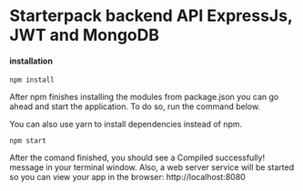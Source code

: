 # Starterpack backend API ExpressJs, JWT and MongoDB

#### installation

    npm install

After npm finishes installing the modules from package.json you can go ahead and start the application. To do so, run the command below.

You can also use yarn to install dependencies instead of npm.

    npm start

After the comand finished, you should see a Compiled successfully! message in your terminal window. Also, a web server service will be started so you can view your app in the browser: http://localhost:8080
